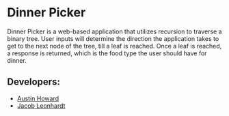 # Dinner Picker

Dinner Picker is a web-based application that utilizes recursion to traverse a
binary tree. User inputs will determine the direction the application takes to get
to the next node of the tree, till a leaf is reached. Once a leaf is reached, a
response is returned, which is the food type the user should have for dinner.

## Developers:
- [Austin Howard](https://github.com/Austin-from-TX)
- [Jacob Leonhardt](https://github.com/jacobleonhardt)
